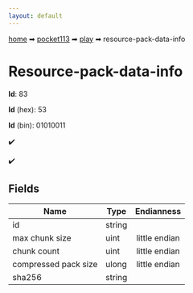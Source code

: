 ```yaml
---
layout: default
---
```


[home](/) ➡ [pocket113](/protocol/pocket113) ➡ [play](/protocol/pocket113/play) ➡ resource-pack-data-info

# Resource-pack-data-info

**Id**: 83

**Id** (hex): 53

**Id** (bin): 01010011

✔️

✔️

## Fields

Name | Type | Endianness
---|---|:---:
id | string | 
max chunk size | uint | little endian
chunk count | uint | little endian
compressed pack size | ulong | little endian
sha256 | string | 

